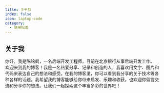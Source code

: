 ```yaml
---
title: 关于我
index: false
icon: laptop-code
category:
  - 使用指南
---
```


## 关于我

你好，我是陈铭鹤，一名后端开发工程师，目前在北京银行从事后端开发工作。
欢迎来到我的博客！我是一名热爱分享、记录和创造的人，我喜欢用文字、图片和代码来表达自己的想法和感受。在我的博客里，你可以看到我分享的关于技术等各种各样的话题。我希望我的博客能够给你带来启发、乐趣和收获，也欢迎你留言交流和分享你的想法。让我们一起探索这个丰富多彩的世界吧！

<Catalog />
